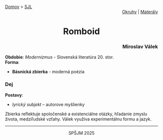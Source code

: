 <div align="center">
    <div align="left">
        <a href="/README.md">Domov</a>
        >
        <a href="../SLOVENCINA.md">SJL</a>
    </div>
    <div align="right">
        <a href="../ustne-okruhy.org.md">Okruhy</a>
        |
        <a href="https://drive.google.com/drive/u/1/folders/1hWhZNvgWC-8cb7jK5zRorX9WfCzyq_WF">Materály</a>
    </div>
<h1>Romboid</h1>
    <div align="right">
        <h3>Miroslav Válek</h3>
    </div>
</div>

__Obdobie__: _Modernizmus_ - Slovenská literatúra 20. stor.  
__Forma__:  
- **Básnická zbierka** - moderná poézia

### Dej
__Postavy__:  
- *lyrický subjekt* – autorove myšlienky

Zbierka reflektuje spoločenské a existenciálne otázky, hľadanie zmyslu života, medziľudské vzťahy. Válek využíva experimentálnu formu a jazyk.

---
<div align="center">
    <p>SPŠJM 2025</p>
</div>